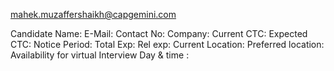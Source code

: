 mahek.muzaffershaikh@capgemini.com

Candidate Name: 
E-Mail: 
Contact No: 
Company:
Current CTC: 
Expected CTC: 
Notice Period: 
Total Exp: 
Rel exp: 
Current Location: 
Preferred location: 
Availability for virtual Interview
Day & time : 
